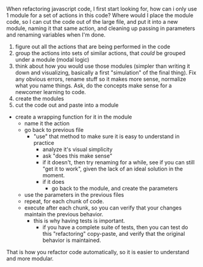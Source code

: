 
When refactoring javascript code, I first start looking for, how can i only use 1 module for a set of actions in this code? Where would I place the module code, so I can cut the code out of the large file, and put it into a new module, naming it that same action, and cleaning up passing in parameters and renaming variables when I'm done.

1. figure out all the actions that are being performed in the code
2. group the actions into sets of similar actions, that *could* be grouped under a module (modal logic)
3. think about how you would use those modules (simpler than writing it down and visualizing, basically a first "simulation" of the final thing). Fix any obvious errors, rename stuff so it makes more sense, normalize what you name things. Ask, do the concepts make sense for a newcomer learning to code.
4. create the modules
5. cut the code out and paste into a module
  - create a wrapping function for it in the module
    - name it the action
    - go back to previous file
      - "use" that method to make sure it is easy to understand in practice
        - analyze it's visual simplicity
        - ask "does this make sense"
        - if it doesn't, then try renaming for a while, see if you can still "get it to work", given the lack of an ideal solution in the moment.
        - if it does
          - go back to the module, and create the parameters
    - use the parameters in the previous files
    - repeat, for each chunk of code.
    - execute after each chunk, so you can verify that your changes maintain the previous behavior.
      - this is why having tests is important.
        - if you have a complete suite of tests, then you can test do this "refactoring" copy-paste, and verify that the original behavior is maintained.

That is how you refactor code automatically, so it is easier to understand and more modular.
